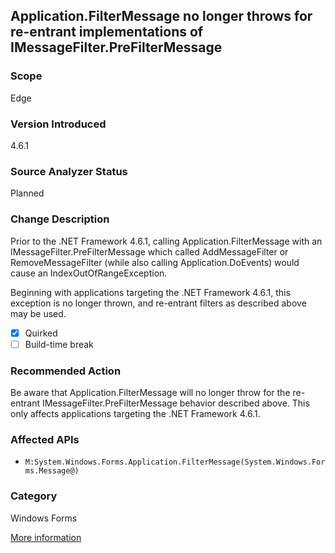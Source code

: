 ## Application.FilterMessage no longer throws for re-entrant implementations of IMessageFilter.PreFilterMessage

### Scope
Edge

### Version Introduced
4.6.1

### Source Analyzer Status
Planned

### Change Description
Prior to the .NET Framework 4.6.1, calling Application.FilterMessage with an IMessageFilter.PreFilterMessage which called AddMessageFilter or RemoveMessageFilter (while also calling Application.DoEvents) would cause an IndexOutOfRangeException.

Beginning with applications targeting the .NET Framework 4.6.1, this exception is no longer thrown, and re-entrant filters as described above may be used.

- [x] Quirked
- [ ] Build-time break

### Recommended Action
Be aware that Application.FilterMessage will no longer throw for the re-entrant IMessageFilter.PreFilterMessage behavior described above. This only affects applications targeting the .NET Framework 4.6.1.

### Affected APIs
* `M:System.Windows.Forms.Application.FilterMessage(System.Windows.Forms.Message@)`

### Category
Windows Forms

[More information](https://msdn.microsoft.com/en-us/library/mt620031%28v=vs.110%29.aspx#WinForms)

<!--
    ### Notes
    It's unclear if this one will be better analyzed by Application.FilterMessage callers (who would have seen the exception previously)
    or the IMessageFilter.PreFilterMessage implementers (who caused the exception previously). Unfortunately, the analyzer on the caller is probably
    more useful, even though it would be easier to be 'precise' if we analyzed the interface implementer.
-->

<!-- breaking change id: 144 -->